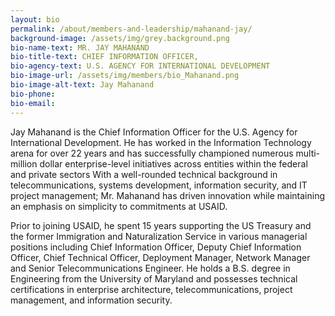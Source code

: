 ```yaml
---
layout: bio
permalink: /about/members-and-leadership/mahanand-jay/
background-image: /assets/img/grey.background.png
bio-name-text: MR. JAY MAHANAND
bio-title-text: CHIEF INFORMATION OFFICER,
bio-agency-text: U.S. AGENCY FOR INTERNATIONAL DEVELOPMENT
bio-image-url: /assets/img/members/bio_Mahanand.png
bio-image-alt-text: Jay Mahanand
bio-phone:
bio-email:
---
```

Jay Mahanand is the Chief Information Officer for the U.S. Agency for International Development. He has worked in the Information Technology arena for over 22 years and has successfully championed numerous multi-million dollar enterprise-level initiatives across entities within the federal and private sectors With a well-rounded technical background in telecommunications, systems development, information security, and IT project management; Mr. Mahanand has driven innovation while maintaining an emphasis on simplicity to commitments at USAID.

Prior to joining USAID, he spent 15 years supporting the US Treasury and the former Immigration and Naturalization Service in various managerial positions including Chief Information Officer, Deputy Chief Information Officer, Chief Technical Officer, Deployment Manager, Network Manager and Senior Telecommunications Engineer. He holds a B.S. degree in Engineering from the University of Maryland and possesses technical certifications in enterprise architecture, telecommunications, project management, and information security.

